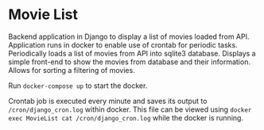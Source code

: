 # Movie List
Backend application in Django to display a list of movies loaded from API.
Application runs in docker to enable use of crontab for periodic tasks.
Periodically loads a list of movies from API into sqlite3 database.
Displays a simple front-end to show the movies from database and their information.
Allows for sorting a filtering of movies.

Run `docker-compose up` to start the docker.

Crontab job is executed every minute and saves its output to `/cron/django_cron.log` within docker.
This file can be viewed using `docker exec MovieList cat /cron/django_cron.log` while the docker is running.
